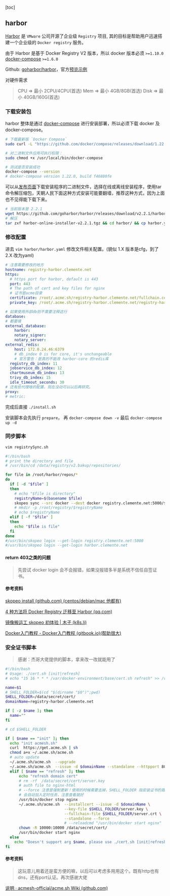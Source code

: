 [toc]

## harbor

[Harbor](https://goharbor.io/) 是 `VMware` 公司开源了企业级 `Registry` 项目, 其的目标是帮助用户迅速搭建一个企业级的 `Docker registry` 服务。

由于 Harbor 是基于 Docker Registry V2 版本，所以 docker 版本必须 `>=1.10.0` [docker-compose](https://docs.docker.com/compose/install/#prerequisites) `>=1.6.0`

Github: [goharbor/harbor](https://github.com/goharbor/harbor)，官方[预览示例](https://demo.goharbor.io/)

对硬件需求

> CPU  =>   最小 2CPU/4CPU(首选)
> Mem =>  最小 4GB/8GB(首选)
> Disk  =>   最小 40GB/160G(首选)

### 下载安装包

harbor 整体是通过 [docker-compose](https://docs.docker.com/compose/install/#prerequisites) 进行安装部署，所以必须下载 docker 及 docker-compose。

```bash
# 下载最新版 `Docker Compose`
sudo curl -L "https://github.com/docker/compose/releases/download/1.22.0/docker-compose-$(uname -s)-$(uname -m)" -o /usr/local/bin/docker-compose

# 对二进制文件应用可执行权限：
sudo chmod +x /usr/local/bin/docker-compose

# 测试是否安装成功
docker-compose --version
# docker-compose version 1.22.0, build f46880fe
```



可以从[发布页面](https://github.com/goharbor/harbor/releases)下载安装程序的二进制文件，选择在线或离线安装程序，使用tar命令解压缩包，天朝人民下面这种方式安装可能要翻墙，推荐这种方式，因为上面也不见得能下载下来。

```bash
# 当前版本是 2.2.1
wget https://github.com/goharbor/harbor/releases/download/v2.2.1/harbor-online-installer-v2.2.1.tgz
# 解压
tar zxf harbor-online-installer-v2.2.1.tgz && cd harbor/ && cp harbor.yml.tmpl harbor.yml
```



### 修改配置

进去 `vim harbor/harbor.yaml` 修改文件相关配置。(貌似 1.X 版本是cfg，到了2.X 改为yaml)

```yaml
# 注意需要修改的地方
hostname: registry-harbor.clemente.net
https:
  # https port for harbor, default is 443
  port: 443
  # The path of cert and key files for nginx
  # 证书是acme目录
  certificate: /root/.acme.sh/registry-harbor.clemente.net/fullchain.cer
  private_key: /root/.acme.sh/registry-harbor.clemente.net/registry-harbor.clemente.net.key

# 如果使用外部db则不需要注释这行
database:
# 都要填
external_database:
	harbor:
	notary_signer:
	notary_server:
external_redis:
	host: 172.0.24.46:6379
	# db_index 0 is for core, it's unchangeable
	# 官方警告：是真的不能改 harbor-core 的redis库
  registry_db_index: 11
  jobservice_db_index: 12
  chartmuseum_db_index: 13
  trivy_db_index: 15
  idle_timeout_seconds: 30
# 还有些代理啥的配置，现在没动可以以后再研究。
proxy:
# metric:
```

完成后直接  `./install.sh`

安装脚本会先执行 `prepare`， 再 `docker-compose down -v`  最后 `docker-compose up -d`

### 同步脚本

```bash
vim registrySync.sh

#!/bin/bash
# print the directory and file
# /usr/bin/cd /data/registry/v2.bakup/repositories/

for file in /root/harbor/repos/*
do
  if [ -d "$file" ]
  then
    # echo "$file is directory"
    registryName=$(basename $file)
    skopeo sync --src docker --dest docker registry.clemente.net:5000/$registryName registry-harbor.clemente.net/clemente
    # mkdir -p /root/registry/$registryName
    # echo $registryName
  elif [ -f "$file" ]
  then
    echo "$file is file"
  fi
done
#/usr/bin/skopeo login --get-login registry.clemente.net:5000
#/usr/bin/skopeo login --get-login harbor.clemente.net
```

#### return 403之类的问题

> 先尝试 docker login 会不会报错，如果没报错多半是系统不信任自签证书。

#### 参考资料

[skopeo install  (github.com) (centos/debian/mac 他都有)](https://github.com/containers/skopeo/blob/master/install.md)

[4 种方法将 Docker Registry 迁移至 Harbor (qq.com)](https://mp.weixin.qq.com/s/YGmhvTaYEt5L5xN7QxPQHQ)

[镜像搬运工 skopeo 初体验 | 木子 (k8s.li)](https://blog.k8s.li/skopeo.html)

[Docker入门教程 - Docker入门教程 (gitbook.io)(帮助很大)](https://hezhiqiang-book.gitbook.io/docker/)



### 安全证书脚本

> 感谢：杰哥大佬提供的脚本，拿来改一改就能用了

```bash
#!/bin/bash
# Usage: ./cert.sh [init|refresh]
# echo "15 16 * * * /var/docker-environment/base/cert.sh refresh" >> /var/spool/cron/root

name=$1
# SHELL_FOLDER=$(cd "$(dirname "$0")";pwd)
SHELL_FOLDER=/data/secret/cert/
domainName=registry-harbor.clemente.net

if [ -z $name ]; then
  name=""
fi

# cd $SHELL_FOLDER

if [ $name == "init" ]; then
  echo "init acmesh.sh"
  curl  https://get.acme.sh | sh
  chmod a+x ~/.acme.sh/acme.sh
  # auto update
  ~/.acme.sh/acme.sh  --upgrade
  ~/.acme.sh/acme.sh  --issue -d $domainName --standalone --httpport 80 --force --server  letsencrypt
  elif [ $name == "refresh" ]; then
      echo "refresh domain cert"
      # rm -rf  /data/secret/cert/server.key
      # auth file to nginx-html
      # --force 注意是强制更新！使用的时候需要去掉，SHELL_FOLDER 指安装证书的路径。
      # 会自动加入定时任务，注意查看就好
      /usr/bin/docker stop nginx
      ~/.acme.sh/acme.sh  --installcert --issue -d $domainName \
                          --key-file $SHELL_FOLDER/server.key \
                          --fullchain-file $SHELL_FOLDER/server.crt \
                          --standalone --force
                          # --reloadcmd "/usr/bin/docker start nginx"
      chown -R 10000:10000 /data/secret/cert/
      /usr/bin/docker start nginx
  else
    echo "Doesn't support arg $name, please use ./cert.sh [init|refresh]"
fi
```

#### 参考资料

> 这玩意儿用着还是蛮方便的嘛，以后可以考虑多用用这个。既有http也有dns，还有port认证。再次感谢大佬

[说明 · acmesh-official/acme.sh Wiki (github.com)](https://github.com/acmesh-official/acme.sh/wiki/说明)









